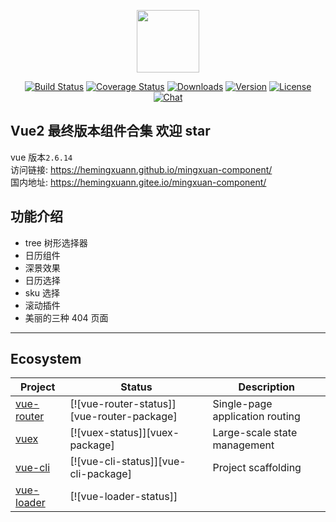 <p align="center"><a href="https://github.com/mingxuann/mingxuan-component" target="_blank" rel="noopener noreferrer"><img width="100" src="https://hemingxaun-1256953833.cos.ap-shanghai.myqcloud.com/kaola.png"></a></p>

<p align="center">
  <a href="https://circleci.com/gh/vuejs/vue/tree/dev"><img src="https://img.shields.io/circleci/project/github/vuejs/vue/dev.svg?sanitize=true" alt="Build Status"></a>
  <a href="https://codecov.io/github/vuejs/vue?branch=dev"><img src="https://img.shields.io/codecov/c/github/vuejs/vue/dev.svg?sanitize=true" alt="Coverage Status"></a>
  <a href="https://npmcharts.com/compare/vue?minimal=true"><img src="https://img.shields.io/npm/dm/vue.svg?sanitize=true" alt="Downloads"></a>
  <a href="https://www.npmjs.com/package/vue"><img src="https://img.shields.io/npm/v/vue.svg?sanitize=true" alt="Version"></a>
  <a href="https://www.npmjs.com/package/vue"><img src="https://img.shields.io/npm/l/vue.svg?sanitize=true" alt="License"></a>
  <a href="https://chat.vuejs.org/"><img src="https://img.shields.io/badge/chat-on%20discord-7289da.svg?sanitize=true" alt="Chat"></a>
</p>

## Vue2 最终版本组件合集 欢迎 star

vue 版本`2.6.14`  
访问链接: https://hemingxuann.github.io/mingxuan-component/  
国内地址: https://hemingxuann.gitee.io/mingxuan-component/

## 功能介绍

-   tree 树形选择器
-   日历组件
-   深景效果
-   日历选择
-   sku 选择
-   滚动插件
-   美丽的三种 404 页面

---

## Ecosystem

| Project      | Status                                     | Description                     |
| ------------ | ------------------------------------------ | ------------------------------- |
| [vue-router] | [![vue-router-status]][vue-router-package] | Single-page application routing |
| [vuex]       | [![vuex-status]][vuex-package]             | Large-scale state management    |
| [vue-cli]    | [![vue-cli-status]][vue-cli-package]       | Project scaffolding             |
| [vue-loader] | [![vue-loader-status]]                     |

[vue-router]: https://github.com/vuejs/vue-router
[vuex]: https://github.com/vuejs/vuex
[vue-cli]: https://github.com/vuejs/vue-cli
[vue-loader]: https://github.com/vuejs/vue-loader
